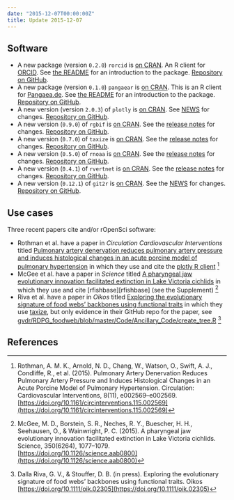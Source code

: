 ```yaml
---
date: "2015-12-07T00:00:00Z"
title: Update 2015-12-07
---
```


## Software

* A new package (version `0.2.0`) `rorcid` is [on CRAN](http://cran.rstudio.com/web/packages/rorcid). An R client for [ORCID](http://orcid.org/). See [the README](https://github.com/ropensci/rorcid#rorcid) for an introduction to the package. [Repository on GitHub][rorcid].
* A new package (version `0.1.0`) `pangaear` is [on CRAN](http://cran.rstudio.com/web/packages/pangaear). This is an R client for [Pangaea.de](Pangaea.de). See [the README](https://github.com/ropensci/pangaear#pangaear) for an introduction to the package. [Repository on GitHub][pangaear].
* A new version (version `2.0.3`) of `plotly` is [on CRAN][plotlycran]. See [NEWS](https://cran.rstudio.com/web/packages/plotly/NEWS) for changes. [Repository on GitHub](https://github.com/ropensci/plotly).
* A new version (`0.9.0`) of `rgbif` is [on CRAN](http://cran.rstudio.com/web/packages/rgbif). See the [release notes](https://github.com/ropensci/rgbif/releases/tag/v0.9.0) for changes. [Repository on GitHub][rgbif].
* A new version (`0.7.0`) of `taxize` is [on CRAN](http://cran.rstudio.com/web/packages/taxize). See the [release notes](https://github.com/ropensci/taxize/releases/tag/v0.7.0) for changes. [Repository on GitHub][taxize].
* A new version (`0.5.0`) of `rnoaa` is [on CRAN](http://cran.rstudio.com/web/packages/rnoaa). See the [release notes](https://github.com/ropensci/rnoaa/releases/tag/v0.5.0) for changes. [Repository on GitHub][rnoaa].
* A new version (`0.4.1`) of `rvertnet` is [on CRAN](http://cran.rstudio.com/web/packages/rvertnet). See the [release notes](https://github.com/ropensci/rvertnet/releases/tag/v0.4.1) for changes. [Repository on GitHub][rvertnet].
* A new version (`0.12.1`) of `git2r` is [on CRAN](http://cran.rstudio.com/web/packages/git2r). See the [NEWS](https://cran.rstudio.com/web/packages/git2r/NEWS) for changes. [Repository on GitHub][git2r].

## Use cases

Three recent papers cite and/or rOpenSci software:

* Rothman et al. have a paper in _Circulation Cardiovascular Interventions_ titled [Pulmonary artery denervation reduces pulmonary artery pressure and induces histological changes in an acute porcine model of pulmonary hypertension][rothman] in which they use and cite the [plotly R client][plotly] [^1]
* McGee et al. have a paper in _Science_ titled [A pharyngeal jaw evolutionary innovation facilitated extinction in Lake Victoria cichlids][mcgee] in which they use and cite [rfishbase][rfishbase] (see the Supplement) [^2]
* Riva et al. have a paper in _Oikos_ titled [Exploring the evolutionary signature of food webs’ backbones using functional traits][riva] in which they use [taxize][taxize], but only evidence in their GitHub repo for the paper, see [gvdr/RDPG_foodweb/blob/master/Code/Ancillary_Code/create_tree.R][rivagithub] [^3]

[plotlycran]: https://cran.rstudio.com/web/packages/plotly/
[plotly]: https://github.com/ropensci/plotly
[taxize]: https://github.com/ropensci/taxize
[rgbif]: https://github.com/ropensci/rgbif
[rnoaa]: https://github.com/ropensci/rnoaa
[rvertnet]: https://github.com/ropensci/rvertnet
[git2r]: https://github.com/ropensci/git2r
[pangaear]: https://github.com/ropensci/pangaear
[rorcid]: https://github.com/ropensci/rorcid
[rothman]: http://circinterventions.ahajournals.org/content/8/11/e002569.short
[mcgee]: http://www.sciencemag.org/content/350/6264/1077.short
[riva]: http://onlinelibrary.wiley.com/doi/10.1111/oik.02305/abstract
[rivagithub]: https://github.com/gvdr/RDPG_foodweb/blob/master/Code/Ancillary_Code/create_tree.R

## References

[^1]: Rothman, A. M. K., Arnold, N. D., Chang, W., Watson, O., Swift, A. J., Condliffe, R., et al. (2015). Pulmonary Artery Denervation Reduces Pulmonary Artery Pressure and Induces Histological Changes in an Acute Porcine Model of Pulmonary Hypertension. Circulation: Cardiovascular Interventions, 8(11), e002569–e002569. [https://doi.org/10.1161/circinterventions.115.002569](https://doi.org/10.1161/circinterventions.115.002569)
[^2]: McGee, M. D., Borstein, S. R., Neches, R. Y., Buescher, H. H., Seehausen, O., & Wainwright, P. C. (2015). A pharyngeal jaw evolutionary innovation facilitated extinction in Lake Victoria cichlids. Science, 350(6264), 1077–1079. [https://doi.org/10.1126/science.aab0800](https://doi.org/10.1126/science.aab0800)
[^3]: Dalla Riva, G. V., & Stouffer, D. B. (in press). Exploring the evolutionary signature of food webs’ backbones using functional traits. Oikos [https://doi.org/10.1111/oik.02305](https://doi.org/10.1111/oik.02305)
